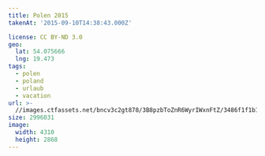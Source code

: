 ```yaml
---
title: Polen 2015
takenAt: '2015-09-10T14:38:43.000Z'

license: CC BY-ND 3.0
geo:
  lat: 54.075666
  lng: 19.473
tags:
  - polen
  - poland
  - urlaub
  - vacation
url: >-
  //images.ctfassets.net/bncv3c2gt878/3B8pzbToZnR6WyrIWxnFtZ/3486f1f1b166df92beb55fb6ad77f11c/polen-2015_25836822462_o
size: 2996031
image:
  width: 4310
  height: 2868
---
```

